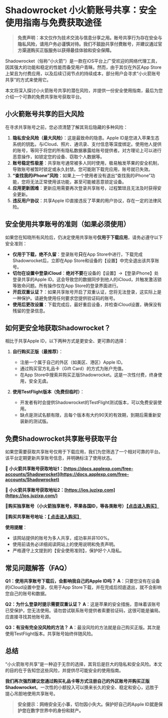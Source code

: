 # Shadowrocket 小火箭账号共享：安全使用指南与免费获取途径

> **免责声明：本文仅作为技术交流与信息分享之用。账号共享行为存在安全与隐私风险，请用户务必谨慎对待。我们不鼓励共享付费账号，并建议通过官方渠道购买正版服务以获得最佳体验和安全保障。**

Shadowrocket（俗称“小火箭”）是一款在iOS平台上广受欢迎的网络代理工具，因其强大的功能和稳定的性能而备受用户青睐。然而，由于其仅在外区App Store上架且为付费应用，以及后续订阅节点的持续成本，部分用户会寻求“小火箭账号共享”的方式来使用它。

本文将深入探讨小火箭账号共享的潜在风险，并提供一份安全使用指南，最后为您介绍一个可靠的免费共享账号获取平台。

## 小火箭账号共享的巨大风险

在寻求共享账号之前，您必须清楚了解其背后隐藏的多种风险：

1.  **隐私安全风险（最大风险）**：这是最致命的隐患。Apple ID是您进入苹果生态系统的钥匙，与iCloud、照片、通讯录、支付信息等深度绑定。使用他人提供的账号，等同于将您的所有隐私数据暴露给账号提供者。对方理论上可以进行恶意操作，如锁定您的设备、窃取个人数据等。
2.  **账号稳定性极差**：共享账号通常被多人同时使用，极易触发苹果的安全机制，导致账号被暂时锁定或永久封禁。您可能刚下载完应用，账号就已失效。
3.  **“查找我的iPhone”风险**：如果上一个使用者没有退出“查找我的iPhone”功能，您将无法正常使用该功能，甚至可能被恶意锁定设备。
4.  **应用更新困难**：更新应用需要再次登录共享账号，过程繁琐且无法及时获得安全更新。
5.  **违反用户协议**：共享Apple ID直接违反了苹果的用户协议，存在一定的法律风险。

## 安全使用共享账号的准则（如果必须使用）

如果您在知晓所有风险后，仍决定使用共享账号**仅用于下载应用**，请务必遵守以下安全准则：

*   **仅用于下载，绝不久留**：登录账号**只**在App Store中进行，下载完成Shadowrocket后，立即在App Store和设备的【设置】中完全退出该共享账号。
*   **切勿在设置中登录iCloud**：**绝对不要**在设备的【设置】→【登录iPhone】处登录共享的Apple ID。这会导致您的数据同步到他人的iCloud，并触发激活锁等致命问题。所有操作仅在App Store的登录界面进行。
*   **开启双重认证？**：如果共享账号开启了双重认证，您将无法登录，这实际上是一种保护。请避免使用任何要求您提供验证码的账号。
*   **使用后更改设置**：下载完成后，最好重启设备，并检查iCloud设置，确保没有残留的登录信息。

## 如何更安全地获取Shadowrocket？

相比于共享Apple ID，以下两种方式是更安全、更可靠的选择：

1.  **自行购买正版（最推荐）**：
    *   注册一个属于自己的外区（如美区、港区）Apple ID。
    *   通过购买官方礼品卡（Gift Card）的方式为账户充值。
    *   在App Store中搜索并购买正版Shadowrocket。这是一次性付费，终身使用，安全无虞。

2.  **使用TestFlight版本（免费但临时）**：
    *   开发者有时会提供Shadowrocket的TestFlight测试版本，可以免费安装使用。
    *   缺点是测试名额有限，且每个版本有大约90天的有效期，到期后需重新安装新的测试版。

## 免费Shadowrocket共享账号获取平台

如果您需要获取共享账号仅用于下载应用，我们为您筛选了一个相对可靠的平台。该平台定期更新共享账号信息，并明确标注了使用状态。

**🔗 小火箭共享账号获取地址1：[https://docs.applexp.com/free-accounts/Shadowrocket](https://docs.applexp.com/free-accounts/Shadowrocket)**

**🔗 小火箭共享账号获取地址2：[https://ios.juzixp.com](https://ios.juzixp.com/)**

**🔗购买独享账号（小火箭独享账号，苹果各国ID，等各类账号）[【点击进入购买】](https://juzixp.com/)**

**🔗购买共享账号地址：[【 点击进入购买】](https://juzixp.com/buy/21)**

**使用提醒**：
*   该网站提供的账号为多人共享，成功率并非100%。
*   使用前请务必详细阅读网站上的使用说明和免责声明。
*   严格遵守上文提到的【安全使用准则】，保护好个人隐私。

## 常见问题解答（FAQ）

**Q1：使用共享账号下载后，会影响我自己的Apple ID吗？**
**A**：只要您没有在设备的iCloud设置中登录，仅用于App Store下载，并在完成后彻底退出，就不会影响您自己的账号和数据。

**Q2：为什么登录时提示需要双重认证？**
**A**：这是苹果的安全措施，意味着该账号已受保护，您无法使用。请勿尝试联系账号提供者索要验证码，这很可能是骗局。应直接寻找其他账号源。

**Q3：有没有完全没风险的方法？**
**A**：最没风险的方法就是自己购买正版。其次是使用TestFlight版本。共享账号始终伴随风险。

## 总结

“小火箭账号共享”是一种迫于无奈的选择，其背后是巨大的隐私和安全风险。本文的目的在于告知您这些风险，并提供尽可能安全的使用指南。

**我们再次强烈建议您通过购买礼品卡等方式注册自己的外区账号并购买正版Shadowrocket**。一次性的小额投入可以换来长久的安全、稳定和安心，远胜于提心吊胆地使用共享账号。

> **安全提示：网络安全无小事，切勿因小失大。保护好自己的Apple ID就是保护您在数字世界中的身份和财产。**
